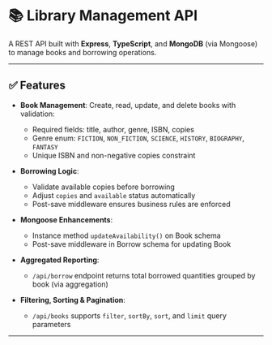 # 📚 Library Management API

A REST API built with **Express**, **TypeScript**, and **MongoDB** (via Mongoose) to manage books and borrowing operations.

---

## ✅ Features

- **Book Management**: Create, read, update, and delete books with validation:
  - Required fields: title, author, genre, ISBN, copies
  - Genre enum: `FICTION`, `NON_FICTION`, `SCIENCE`, `HISTORY`, `BIOGRAPHY`, `FANTASY`
  - Unique ISBN and non-negative copies constraint

- **Borrowing Logic**:
  - Validate available copies before borrowing
  - Adjust `copies` and `available` status automatically
  - Post-save middleware ensures business rules are enforced

- **Mongoose Enhancements**:
  - Instance method `updateAvailability()` on Book schema
  - Post-save middleware in Borrow schema for updating Book

- **Aggregated Reporting**:
  - `/api/borrow` endpoint returns total borrowed quantities grouped by book (via aggregation)

- **Filtering, Sorting & Pagination**:
  - `/api/books` supports `filter`, `sortBy`, `sort`, and `limit` query parameters

---

